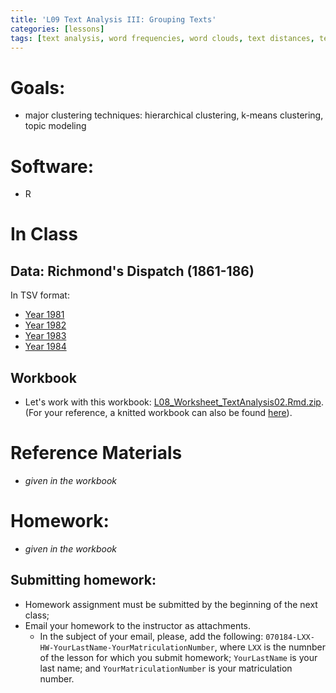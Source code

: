 ```yaml
---
title: 'L09 Text Analysis III: Grouping Texts'
categories: [lessons]
tags: [text analysis, word frequencies, word clouds, text distances, text similarities, euclidean distance, jaccard index, cosine similarity, tfidf, keywords, summarization]
---
```


# Goals:

- major clustering techniques: hierarchical clustering, k-means clustering, topic modeling

# Software:

- R

# In Class

## Data: Richmond's Dispatch (1861-186)

In TSV format:

- [Year 1981](../files/dispatch_1861_filtered.tsv)
- [Year 1982](../files/dispatch_1862_filtered.tsv)
- [Year 1983](../files/dispatch_1863_filtered.tsv)
- [Year 1984](../files/dispatch_1864_filtered.tsv)

## Workbook

- Let's work with this workbook: [L08_Worksheet_TextAnalysis02.Rmd.zip](../../files/L09_Worksheet_TextAnalysis03.Rmd.zip). (For your reference, a knitted workbook can also be found [here](../../L09_Worksheet.html)).

# Reference Materials

* *given in the workbook*

# Homework:

* *given in the workbook*

## Submitting homework:

* Homework assignment must be submitted by the beginning of the next class;
* Email your homework to the instructor as attachments.
	*  In the subject of your email, please, add the following: `070184-LXX-HW-YourLastName-YourMatriculationNumber`, where `LXX` is the numnber of the lesson for which you submit homework; `YourLastName` is your last name; and `YourMatriculationNumber` is your matriculation number.